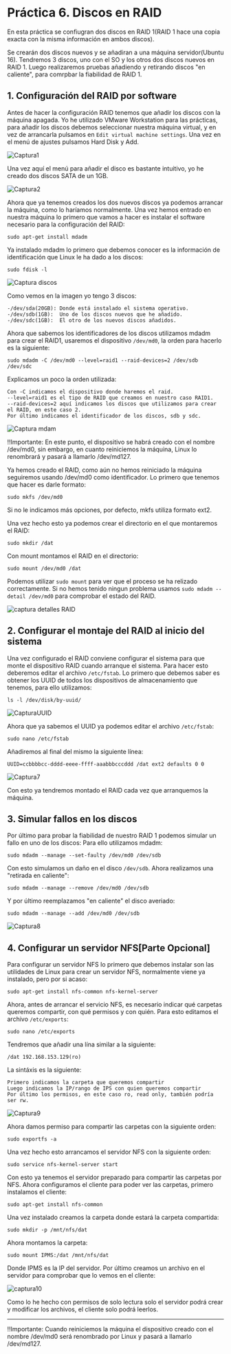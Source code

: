 # Práctica 6. Discos en RAID

En esta práctica se confiugran dos discos en RAID 1(RAID 1 hace una copia exacta con la misma información en ambos discos).

Se crearán dos discos nuevos y se añadiran a una máquina servidor(Ubuntu 16). Tendremos 3 discos, uno con el SO y los otros
dos discos nuevos en RAID 1.
Luego realizaremos pruebas añadiendo y retirando discos "en caliente", para comrpbar la fiabilidad de RAID 1.

## 1. Configuración del RAID por software

Antes de hacer la configuración RAID tenemos que añadir los discos con la máquina apagada.
Yo he utilizado VMware Workstation para las prácticas, para añadir los discos debemos seleccionar nuestra máquina virtual,
y en vez de arrancarla pulsamos en `Edit virtual machine settings`. Una vez en el menú de ajustes pulsamos Hard Disk y 
Add.

![Captura1](https://github.com/campoy94/SWAP/blob/master/Practicas/Practica6/img/Captura1.PNG)

Una vez aquí el menú para añadir el disco es bastante intuitivo, yo he creado dos discos SATA de un 1GB.

![Captura2](https://github.com/campoy94/SWAP/blob/master/Practicas/Practica6/img/Captura2.PNG)

Ahora que ya tenemos creados los dos nuevos discos ya podemos arrancar la máquina, como lo haríamos normalmente.
Una vez hemos entrado en nuestra máquina lo primero que vamos a hacer es instalar el software necesario
para la configuración del RAID:

`sudo apt-get install mdadm`

Ya instalado mdadm lo primero que debemos conocer es la información de identificación que Linux le ha dado a los discos:

`sudo fdisk -l`

![Captura discos](https://github.com/campoy94/SWAP/blob/master/Practicas/Practica6/img/Captura3.PNG)

Como vemos en la imagen yo tengo 3 discos: 

	-/dev/sda(20GB): Donde está instalado el sistema operativo.
	-/dev/sdb(1GB):  Uno de los discos nuevos que he añadido.
	-/dev/sdc(1GB):  El otro de los nuevos discos añadidos.

Ahora que sabemos los identificadores de los discos utilizamos mdadm para crear el RAID1, usaremos el dispositivo 
`/dev/md0`, la orden para hacerlo es la siguiente:

`sudo mdadm -C /dev/md0 --level=raid1 --raid-devices=2 /dev/sdb /dev/sdc`

Explicamos un poco la orden utilizada:

	Con -C indicamos el dispositivo donde haremos el raid.
	--level=raid1 es el tipo de RAID que creamos en nuestro caso RAID1.
	--raid-devices=2 aquí indicamos los discos que utilizamos para crear el RAID, en este caso 2.
	Por último indicamos el identificador de los discos, sdb y sdc.

![Captura mdam](https://github.com/campoy94/SWAP/blob/master/Practicas/Practica6/img/Captura4.PNG)

!!Importante:
En este punto, el dispositivo se habrá creado con el nombre /dev/md0, sin embargo, en cuanto reiniciemos 
la máquina, Linux lo renombrará y pasará a llamarlo /dev/md127.

Ya hemos creado el RAID, como aún no hemos reiniciado la máquina seguiremos usando /dev/md0 como identificador.
Lo primero que tenemos que hacer es darle formato:

`sudo mkfs /dev/md0`

Si no le indicamos más opciones, por defecto, mkfs utiliza formato ext2.

Una vez hecho esto ya podemos crear el directorio en el que montaremos el RAID:

`sudo mkdir /dat`

Con mount montamos el RAID en el directorio:

`sudo mount /dev/md0 /dat`

Podemos utilizar `sudo mount` para ver que el proceso se ha relizado correctamente.
Si no hemos tenido ningun problema usamos `sudo mdadm --detail /dev/md0` para comprobar el 
estado del RAID.

![captura detalles RAID](https://github.com/campoy94/SWAP/blob/master/Practicas/Practica6/img/Captura5.PNG)

## 2. Configurar el montaje del RAID al inicio del sistema

Una vez configurado el RAID conviene configurar el sistema para que monte el dispositivo RAID
cuando arranque el sistema. Para hacer esto deberemos editar el archivo `/etc/fstab`.
Lo primero que debemos saber es obtener los UUID de todos los dispositivos de almacenamiento
que tenemos, para ello utilizamos:

`ls -l /dev/disk/by-uuid/`

![CapturaUUID](https://github.com/campoy94/SWAP/blob/master/Practicas/Practica6/img/Captura6.PNG)

Ahora que ya sabemos el UUID ya podemos editar el archivo `/etc/fstab`:

`sudo nano /etc/fstab`

Añadiremos al final del mismo la siguiente línea:

`UUID=ccbbbbcc-dddd-eeee-ffff-aaabbbcccddd /dat ext2 defaults 0 0`

![Captura7](https://github.com/campoy94/SWAP/blob/master/Practicas/Practica6/img/Captura7.PNG)

Con esto ya tendremos montado el RAID cada vez que arranquemos la máquina.

## 3. Simular fallos en los discos

Por último para probar la fiabilidad de nuestro RAID 1 podemos simular un fallo en uno de los discos:
Para ello utilizamos mdadm:

`sudo mdadm --manage --set-faulty /dev/md0 /dev/sdb`

Con esto simulamos un daño en el disco `/dev/sdb`.
Ahora realizamos una "retirada en caliente":

`sudo mdadm --manage --remove /dev/md0 /dev/sdb`

Y por último reemplazamos "en caliente" el disco averiado:

`sudo mdadm --manage --add /dev/md0 /dev/sdb`

![Captura8](https://github.com/campoy94/SWAP/blob/master/Practicas/Practica6/img/Captura8.PNG)

## 4. Configurar un servidor NFS[Parte Opcional]

Para configurar un servidor NFS lo primero que debemos instalar son las utilidades de Linux para
crear un servidor NFS, normalmente viene ya instalado, pero por si acaso:

`sudo apt-get install nfs-common nfs-kernel-server`

Ahora, antes de arrancar el servicio NFS, es necesario indicar qué carpetas queremos compartir, 
con qué permisos y con quién. Para esto editamos el archivo `/etc/exports`:

`sudo nano /etc/exports`

Tendremos que añadir una lína similar a la siguiente:

`/dat 192.168.153.129(ro)`

La sintáxis es la siguiente:

	Primero indicamos la carpeta que queremos compartir
	Luego indicamos la IP/rango de IPS con quien queremos compartir
	Por último los permisos, en este caso ro, read only, también podría ser rw.

![Captura9](https://github.com/campoy94/SWAP/blob/master/Practicas/Practica6/img/Captura9.PNG)

Ahora damos permiso para compartir las carpetas con la siguiente orden:

`sudo exportfs -a`

Una vez hecho esto arrancamos el servidor NFS con la siguiente orden:

`sudo service nfs-kernel-server start`

Con esto ya tenemos el servidor preparado para compartir las carpetas por NFS.
Ahora configuramos el cliente para poder ver las carpetas, primero instalamos el cliente:

`sudo apt-get install nfs-common`

Una vez instalado creamos la carpeta donde estará la carpeta compartida:

`sudo mkdir -p /mnt/nfs/dat` 

Ahora montamos la carpeta:

`sudo mount IPMS:/dat /mnt/nfs/dat`

Donde IPMS es la IP del servidor.
Por último creamos un archivo en el servidor para comprobar que lo vemos en el cliente:

![captura10](https://github.com/campoy94/SWAP/blob/master/Practicas/Practica6/img/Captura10.PNG)

Como lo he hecho con permisos de solo lectura solo el servidor podrá crear y modificar los archivos,
el cliente solo podrá leerlos.

-------------------------------------------------------------------------------------------------------
!!Importante:
Cuando reiniciemos la máquina el dispositivo creado con el nombre /dev/md0 será renombrado por Linux
y pasará a llamarlo /dev/md127.
